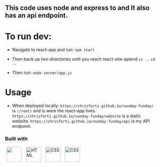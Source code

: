 ## This code uses node and express to and It also has an api endpoint.

# To run dev:

- Navigate to react-app and run:
  `npm start`

- Then back up two directories until you reach react-site-apiend
  `cc ..`
  `cd ..`

- Then run:
  `node server/app.js`

# Usage

- When deployed locally:
  `https://chrisforti.github.io/sunday-funday/` is `(/root)` and is were the react-app lives.
  `https://chrisforti.github.io/sunday-funday/website` is a static website.
  `https://chrisforti.github.io/sunday-funday/api` is my API endpoint.

### Built with

<p> 
<img src="https://cdn.jsdelivr.net/gh/devicons/devicon/icons/javascript/javascript-original.svg" height="50" width="50" hspace="5px" />
<img src="https://cdn.jsdelivr.net/gh/devicons/devicon/icons/html5/html5-original.svg" alt="HTML" width="50" height="50" hspace="5px"/>
<img src="https://cdn.jsdelivr.net/gh/devicons/devicon/icons/css3/css3-original.svg" alt="CSS" width="50" height="50" hspace="5px"/>
<img src="https://cdn.jsdelivr.net/gh/devicons/devicon/icons/react/react-original.svg" alt="CSS" width="50" height="50" hspace="5px"/>
</p>

